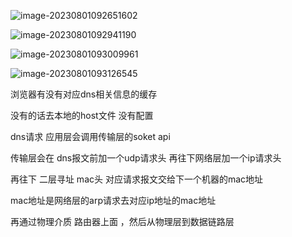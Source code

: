 ![image-20230801092651602](C:\Users\Administrator\AppData\Roaming\Typora\typora-user-images\image-20230801092651602.png)

![image-20230801092941190](C:\Users\Administrator\AppData\Roaming\Typora\typora-user-images\image-20230801092941190.png)

![image-20230801093009961](C:\Users\Administrator\AppData\Roaming\Typora\typora-user-images\image-20230801093009961.png)

![image-20230801093126545](C:\Users\Administrator\AppData\Roaming\Typora\typora-user-images\image-20230801093126545.png)

浏览器有没有对应dns相关信息的缓存

没有的话去本地的host文件  没有配置

dns请求   应用层会调用传输层的soket api

传输层会在 dns报文前加一个udp请求头 再往下网络层加一个ip请求头  

再往下  二层寻址 mac头 对应请求报文交给下一个机器的mac地址

mac地址是网络层的arp请求去对应ip地址的mac地址 

 再通过物理介质  路由器上面 ，然后从物理层到数据链路层


